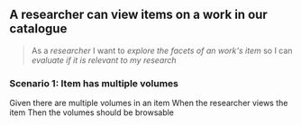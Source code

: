 ## A researcher can view items on a work in our catalogue

> As a _researcher_
> I want to _explore the facets of an work's item_
> so I can _evaluate if it is relevant to my research_

### Scenario 1: Item has multiple volumes
Given there are multiple volumes in an item
When the researcher views the item
Then the volumes should be browsable
